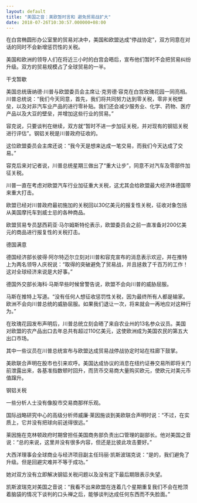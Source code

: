 ```yaml
---
layout: default
title: "美国之音：美欧暂时言和 避免贸易战扩大"
date: 2018-07-26T10:30:57.000000+08:00
---
```


在白宫椭圆形办公室里的贸易对决中，美国和欧盟达成“停战协定”，双方同意在对话的同时不会新增惩罚性的关税。

美国和欧洲的领导人们在将近三小时的白宫会晤后，宣布他们暂时不会把贸易纠纷升级。双方的贸易规模占了全球贸易的一半。

干戈暂歇

美国总统唐纳德·川普与欧盟委员会主席让·克劳德·容克在白宫玫瑰花园一同亮相。川普总统说：“我们今天同意，首先，我们将共同努力达到零关税，零非关税壁垒，以及对非汽车业产品的进行零补贴。我们还会减少服务业、化学、药物、医疗产品以及大豆的壁垒，并增加这些行业的贸易。”

容克说，只要谈判在继续，双方就“暂时不进一步加征关税，并对现有的钢铝关税进行评估”。钢铝关税是川普政府征收的。

这位欧盟委员会主席还说：“我今天是想来达成一笔交易，而我们今天达成了交易。”

容克后来对记者说，川普总统星期三做出了“重大让步”，同意不对汽车及零部件加征关税。

川普一直在考虑对欧盟汽车行业加征重大关税，这尤其会给欧盟最大经济体德国带来重大打击。

欧盟已经对川普政府最初施加的关税回以30亿美元的报复性关税，征收对象包括从美国摩托车到威士忌的各种商品。

欧盟贸易专员瑟西莉亚·马尔姆斯特伦表示，欧盟委员会之前一直准备对200亿美元的商品进行报复性的关税打击。

德国满意

德国经济部长彼得·阿尔特迈尔立刻对川普和容克宣布的消息表示欢迎，并在推特上为两名领导人庆祝说：“取得的突破避免了贸易战，并且拯救了千百万的工作！这对全球经济来说是大好事。”

德国外交部长海科·马斯早些时候曾警告说，欧盟不会向川普的威胁屈服。

马斯在推特上写道。“没有任何人想征收惩罚性关税，因为最终所有人都是输家。欧洲不会向川普总统的威胁屈服。如果我们退让一次，将来就会一再地应对这种行为。”

在玫瑰花园发布声明后，川普总统立刻会晤了来自农业州的13名参众议员。美国对欧盟的农产品出口去年总共有超过110亿美元，这使欧洲成为美国农民的第五大出口市场。

其中一些议员在川普总统宣布与欧盟达成贸易战停战协定时站在柱廊下鼓掌。

美欧联合声明在股市也引来欢呼。美国达成协议的消息在纽约证券交易所即将关门前泄露出来，各基准指数顿时回升，而货币交易商大量购买欧元，使欧元对美元币值蹿升。

钢铝关税

一些分析人士没有像股市交易商那样乐观。

国际战略研究中心的高级分析师威廉·莱因施谈到美欧联合声明时说：“不过，在实质上，它并没有把球向前送得很远。”

莱因施在克林顿政府时期曾担任美国商务部负责出口管理的副部长。他对美国之音说：“总的来说，这里并没有很多内容，但还是比彼此攻击要好。”

大西洋理事会全球商业与经济项目副主任玛丽·凯斯波瑞克说：“是的，我们避免了升级。但是回避灾难并不等于成功。”

她对双方没有立即解决钢铝关税问题以及没有定下最后期限表示失望。

凯斯波瑞克对美国之音说：“我看不出来欧盟在连着几个星期重复我们不会在枪顶着脑袋的情况下谈判的口头禅之后，能够谈判达成任何东西而不失脸面。”

